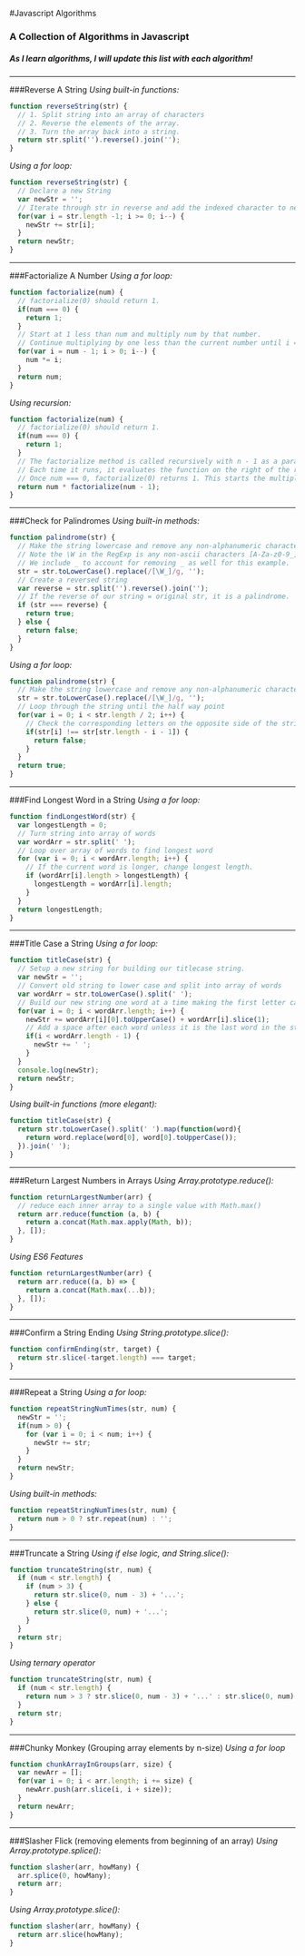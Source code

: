 #Javascript Algorithms
### A Collection of Algorithms in Javascript
##### As I learn algorithms, I will update this list with each algorithm!
------
###Reverse A String
_Using built-in functions:_
```Javascript
function reverseString(str) {
  // 1. Split string into an array of characters
  // 2. Reverse the elements of the array.
  // 3. Turn the array back into a string.
  return str.split('').reverse().join('');
}
```
_Using a for loop:_
```Javascript
function reverseString(str) {
  // Declare a new String
  var newStr = '';
  // Iterate through str in reverse and add the indexed character to newStr.
  for(var i = str.length -1; i >= 0; i--) {
    newStr += str[i];
  }
  return newStr;
}
```
------
###Factorialize A Number
_Using a for loop:_
```Javascript
function factorialize(num) {
  // factorialize(0) should return 1.
  if(num === 0) {
    return 1;
  } 
  // Start at 1 less than num and multiply num by that number.
  // Continue multiplying by one less than the current number until i = 0.
  for(var i = num - 1; i > 0; i--) {
    num *= i;
  }
  return num;
}
```
_Using recursion:_
```Javascript
function factorialize(num) {
  // factorialize(0) should return 1.
  if(num === 0) {
    return 1;
  }
  // The factorialize method is called recursively with n - 1 as a parameter.
  // Each time it runs, it evaluates the function on the right of the return statement before multiplying.
  // Once num === 0, factorialize(0) returns 1. This starts the multiplication up the chain of returns.
  return num * factorialize(num - 1);
}
```
------
###Check for Palindromes
_Using built-in methods:_
```Javascript
function palindrome(str) {
  // Make the string lowercase and remove any non-alphanumeric characters.
  // Note the \W in the RegExp is any non-ascii characters [A-Za-z0-9_]
  // We include _ to account for removing _ as well for this example.
  str = str.toLowerCase().replace(/[\W_]/g, '');
  // Create a reversed string
  var reverse = str.split('').reverse().join('');
  // If the reverse of our string = original str, it is a palindrome.
  if (str === reverse) {
    return true;
  } else {
    return false;
  }
}
```
_Using a for loop:_
```Javascript
function palindrome(str) {
  // Make the string lowercase and remove any non-alphanumeric characters.
  str = str.toLowerCase().replace(/[\W_]/g, '');
  // Loop through the string until the half way point
  for(var i = 0; i < str.length / 2; i++) {
    // Check the corresponding letters on the opposite side of the string.
    if(str[i] !== str[str.length - i - 1]) {
      return false;
    }
  }
  return true;
}
```
------
###Find Longest Word in a String
_Using a for loop:_
```Javascript
function findLongestWord(str) {
  var longestLength = 0;
  // Turn string into array of words
  var wordArr = str.split(' ');
  // Loop over array of words to find longest word
  for (var i = 0; i < wordArr.length; i++) {
    // If the current word is longer, change longest length.
    if (wordArr[i].length > longestLength) {
      longestLength = wordArr[i].length;
    }
  }
  return longestLength;
}
```
------
###Title Case a String
_Using a for loop:_
```Javascript
function titleCase(str) {
  // Setup a new string for building our titlecase string.
  var newStr = '';
  // Convert old string to lower case and split into array of words
  var wordArr = str.toLowerCase().split(' ');
  // Build our new string one word at a time making the first letter capitalized.
  for(var i = 0; i < wordArr.length; i++) {
    newStr += wordArr[i][0].toUpperCase() + wordArr[i].slice(1);
    // Add a space after each word unless it is the last word in the string.
    if(i < wordArr.length - 1) {
      newStr += ' ';
    }
  }
  console.log(newStr);
  return newStr;
}
```
_Using built-in functions (more elegant):_
```Javascript
function titleCase(str) {
  return str.toLowerCase().split(' ').map(function(word){
    return word.replace(word[0], word[0].toUpperCase());
  }).join(' ');
}
```
------
###Return Largest Numbers in Arrays
_Using Array.prototype.reduce():_
```Javascript
function returnLargestNumber(arr) {
  // reduce each inner array to a single value with Math.max()
  return arr.reduce(function (a, b) {
    return a.concat(Math.max.apply(Math, b));
  }, []);
}
```
_Using ES6 Features_
```Javascript
function returnLargestNumber(arr) {
  return arr.reduce((a, b) => {
    return a.concat(Math.max(...b));
  }, []);
}
```
------
###Confirm a String Ending
_Using String.prototype.slice():_
```Javascript
function confirmEnding(str, target) {
  return str.slice(-target.length) === target;
}
```
------
###Repeat a String
_Using a for loop:_
```Javascript
function repeatStringNumTimes(str, num) {
  newStr = '';
  if(num > 0) {
    for (var i = 0; i < num; i++) {
      newStr += str;
    }
  }
  return newStr;
}
```
_Using built-in methods:_
```Javascript
function repeatStringNumTimes(str, num) {
  return num > 0 ? str.repeat(num) : '';
}
```
------
###Truncate a String
_Using if else logic, and String.slice():_
```Javascript
function truncateString(str, num) {
  if (num < str.length) {
    if (num > 3) {
      return str.slice(0, num - 3) + '...';
    } else {
      return str.slice(0, num) + '...';
    }
  }
  return str;
}
```
_Using ternary operator_
```Javascript
function truncateString(str, num) {
  if (num < str.length) {
    return num > 3 ? str.slice(0, num - 3) + '...' : str.slice(0, num) + '...';
  }
  return str;
}
```
------
###Chunky Monkey (Grouping array elements by n-size)
_Using a for loop_
```Javascript
function chunkArrayInGroups(arr, size) {
  var newArr = [];
  for(var i = 0; i < arr.length; i += size) {
    newArr.push(arr.slice(i, i + size));
  }
  return newArr;
}
```
------
###Slasher Flick (removing elements from beginning of an array)
_Using Array.prototype.splice():_
```Javascript
function slasher(arr, howMany) {
  arr.splice(0, howMany);
  return arr;
}
```
_Using Array.prototype.slice():_
```Javascript
function slasher(arr, howMany) {
  return arr.slice(howMany);
}
```